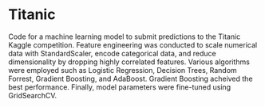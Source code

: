 # Titanic
Code for a machine learning model to submit predictions to the Titanic Kaggle competition.
Feature engineering was conducted to scale numerical data with StandardScaler, encode categorical data, and reduce dimensionality by dropping highly correlated features.
Various algorithms were employed such as Logistic Regression, Decision Trees, Random Forrest, Gradient Boosting, and AdaBoost. Gradient Boosting acheived the best performance.
Finally, model parameters were fine-tuned using GridSearchCV.
